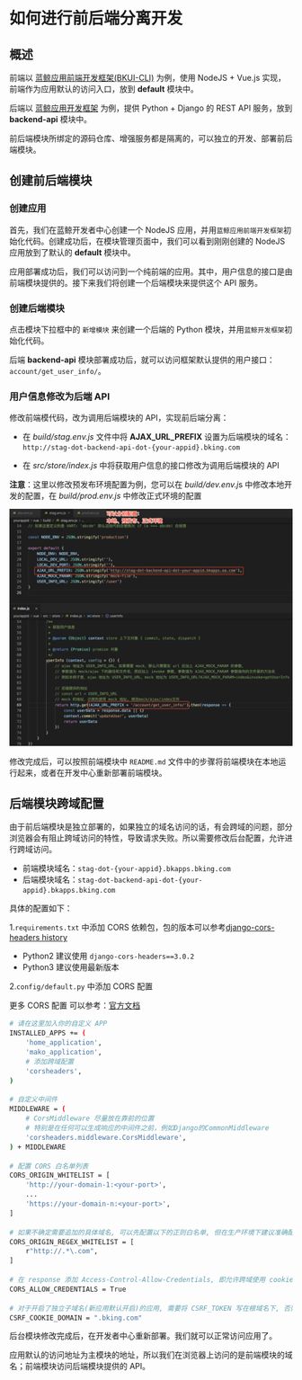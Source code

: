 # 如何进行前后端分离开发

## 概述

前端以 [蓝鲸应用前端开发框架(BKUI-CLI)](../../company_tencent/vue_framework_usage.md) 为例，使用 NodeJS + Vue.js 实现，前端作为应用默认的访问入口，放到 **default** 模块中。

后端以 [蓝鲸应用开发框架](../../company_tencent/python_framework_example.md) 为例，提供 Python + Django 的 REST API 服务，放到 **backend-api** 模块中。

前后端模块所绑定的源码仓库、增强服务都是隔离的，可以独立的开发、部署前后端模块。

## 创建前后端模块

### 创建应用

首先，我们在蓝鲸开发者中心创建一个 NodeJS 应用，并用`蓝鲸应用前端开发框架`初始化代码。创建成功后，在模块管理页面中，我们可以看到刚刚创建的 NodeJS 应用放到了默认的 **default** 模块中。

应用部署成功后，我们可以访问到一个纯前端的应用。其中，用户信息的接口是由前端模块提供的。接下来我们将创建一个后端模块来提供这个 API 服务。


### 创建后端模块

点击模块下拉框中的 `新增模块` 来创建一个后端的 Python 模块，并用`蓝鲸开发框架`初始化代码。

后端 **backend-api**  模块部署成功后，就可以访问框架默认提供的用户接口：`account/get_user_info/`。


### 用户信息修改为后端 API

修改前端模代码，改为调用后端模块的 API，实现前后端分离：

- 在  *build/stag.env.js* 文件中将 **AJAX_URL_PREFIX** 设置为后端模块的域名：`http://stag-dot-backend-api-dot-{your-appid}.bking.com`

- 在 *src/store/index.js* 中将获取用户信息的接口修改为调用后端模块的 API

**注意**：这里以修改预发布环境配置为例，您可以在 *build/dev.env.j*s 中修改本地开发的配置，在 *build/prod.env.js* 中修改正式环境的配置

![前端代码修改项](../../../images/multi_modules/modify.png)

修改完成后，可以按照前端模块中 `README.md` 文件中的步骤将前端模块在本地运行起来，或者在开发中心重新部署前端模块。

## 后端模块跨域配置
由于前后端模块是独立部署的，如果独立的域名访问的话，有会跨域的问题，部分浏览器会有阻止跨域访问的特性，导致请求失败。所以需要修改后台配置，允许进行跨域访问。
- 前端模块域名：`stag-dot-{your-appid}.bkapps.bking.com`
- 后端模块域名：`stag-dot-backend-api-dot-{your-appid}.bkapps.bking.com`

具体的配置如下：

1.`requirements.txt` 中添加 CORS 依赖包，包的版本可以参考[django-cors-headers history](https://github.com/adamchainz/django-cors-headers/blob/master/HISTORY.rst)
- Python2 建议使用 `django-cors-headers==3.0.2` 
- Python3 建议使用最新版本

2.`config/default.py` 中添加 CORS 配置

更多 CORS 配置 可以参考：[官方文档](https://github.com/adamchainz/django-cors-headers)

```bash
# 请在这里加入你的自定义 APP
INSTALLED_APPS += (
    'home_application',
    'mako_application',
    # 添加跨域配置
    'corsheaders',
)

# 自定义中间件
MIDDLEWARE = (
    # CorsMiddleware 尽量放在靠前的位置
    # 特别是在任何可以生成响应的中间件之前，例如Django的CommonMiddleware
    'corsheaders.middleware.CorsMiddleware',
) + MIDDLEWARE

# 配置 CORS 白名单列表
CORS_ORIGIN_WHITELIST = [
    'http://your-domain-1:<your-port>',
    ...
    'https://your-domain-n:<your-port>',
]

# 如果不确定需要追加的具体域名, 可以先配置以下的正则白名单, 但在生产环境下建议准确配置相关的域名
CORS_ORIGIN_REGEX_WHITELIST = [
    r"http://.*\.com",
]

# 在 response 添加 Access-Control-Allow-Credentials, 即允许跨域使用 cookies
CORS_ALLOW_CREDENTIALS = True

# 对于开启了独立子域名(新应用默认开启)的应用, 需要将 CSRF_TOKEN 写在根域名下, 否则前端项目无法获取对应的 cookies
CSRF_COOKIE_DOMAIN = ".bking.com"
```

后台模块修改完成后，在开发者中心重新部署。我们就可以正常访问应用了。

应用默认的访问地址为主模块的地址，所以我们在浏览器上访问的是前端模块的域名；前端模块访问后端模块提供的 API。
